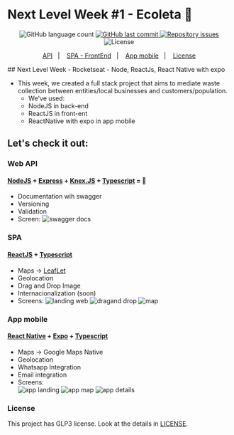 # Next Level Week #1 - Ecoleta :rocket:
<p align="center">
  <img alt="GitHub language count" src="https://img.shields.io/github/languages/count/silvoneymachado/ecoleta.svg">

  <a href="https://github.com/silvoneymachado/ecoleta/commits/master">
    <img alt="GitHub last commit" src="https://img.shields.io/github/last-commit/silvoneymachado/ecoleta.svg">
  </a>

  <a href="https://github.com/silvoneymachado/ecoleta/issues">
    <img alt="Repository issues" src="https://img.shields.io/github/issues/silvoneymachado/ecoleta.svg">
  </a>

  <img alt="License" src="https://img.shields.io/badge/license-GLP3-lightgreen">
</p>

<p align="center">
  <a href="#-Web-API">API</a>&nbsp;&nbsp;&nbsp;|&nbsp;&nbsp;&nbsp;
  <a href="#-SPA">SPA - FrontEnd</a>&nbsp;&nbsp;&nbsp;|&nbsp;&nbsp;&nbsp;
  <a href="#-App-mobile">App mobile</a>&nbsp;&nbsp;&nbsp;|&nbsp;&nbsp;&nbsp;
  <a href="#License">License</a>
</p>
## Next Level Week - Rocketseat - Node, ReactJs, React Native with expo

- This week, we created a full stack project that aims to mediate waste collection between entities/local businesses and customers/population.
   - We've used:
   - NodeJS in back-end
   - ReactJS in front-ent
   - ReactNative with expo in app mobile 
## Let's check it out:
### Web API 
#### [NodeJS](https://nodejs.org/) + [Express](https://expressjs.com/) + [Knex.JS](http://knexjs.org/) + [Typescript](https://www.typescriptlang.org/) = 💖
   - Documentation wih swagger
   - Versioning
   - Validation
   - Screen:
      ![swagger docs](./images/swagger_v1.png)

### SPA
#### [ReactJS](https://reactjs.org/) + [Typescript](https://www.typescriptlang.org/)
   - Maps -> [LeafLet](https://leafletjs.com)
   - Geolocation
   - Drag and Drop Image
   - Internacionalization (soon)
   - Screens:
         ![landing web](./images/landing.png)
         ![dragand drop](./images/draganddrop.png)
         ![map](./images/map.png)

### App mobile 
#### [React Native](https://reactnative.dev/) + [Expo](https://expo.io/) + [Typescript](https://www.typescriptlang.org/)
   - Maps -> Google Maps Native
   - Geolocation
   - Whatsapp Integration
   - Email integration
   - Screens:  
         ![app landing](./images/app_landing.jpg)
         ![app map](./images/app_map.jpg)
         ![app details](./images/app_datail.jpg)

### License

This project has GLP3 license. Look at the details in [LICENSE](./LICENSE).
